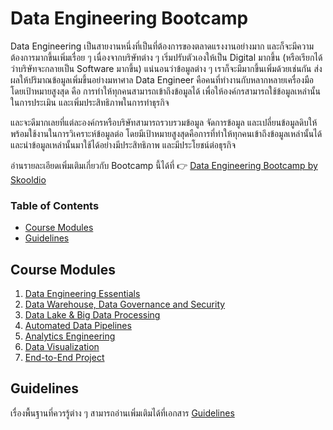 # Data Engineering Bootcamp

Data Engineering เป็นสายงานหนึ่งที่เป็นที่ต้องการของตลาดแรงงานอย่างมาก
และก็จะมีความต้องการมากขึ้นเพิ่มเรื่อย ๆ เนื่องจากบริษัทต่าง ๆ เริ่มปรับตัวเองให้เป็น Digital มากขึ้น
(หรือเรียกได้ว่าบริษัทจะกลายเป็น Software มากขึ้น) แน่นอนว่าข้อมูลต่าง ๆ
เราก็จะมีมากขึ้นเพิ่มด้วยเช่นกัน ส่งผลให้ปริมาณข้อมูลเพิ่มขึ้นอย่างมหาศาล Data Engineer
คือคนที่ทำงานกับหลากหลายเครื่องมือ  โดยเป้าหมายสูงสุด คือ การทำให้ทุกคนสามารถเข้าถึงข้อมูลได้
เพื่อให้องค์กรสามารถใช้ข้อมูลเหล่านั้นในการประเมิน และเพิ่มประสิทธิภาพในการทำธุรกิจ

และจะดีมากเลยที่แต่ละองค์กรหรือบริษัทสามารถรวบรวมข้อมูล จัดการข้อมูล
และเปลี่ยนข้อมูลดิบให้พร้อมใช้งานในการวิเคราะห์ข้อมูลต่อ
โดยมีเป้าหมายสูงสุดคือการที่ทำให้ทุกคนเข้าถึงข้อมูลเหล่านั้นได้
และนำข้อมูลเหล่านั้นมาใช้ได้อย่างมีประสิทธิภาพ และมีประโยชน์ต่อธุรกิจ

อ่านรายละเอียดเพิ่มเติมเกี่ยวกับ Bootcamp นี้ได้ที่ 👉 [Data Engineering Bootcamp by
Skooldio](https://landing.skooldio.com/data-engineering-bootcamp)

### Table of Contents

* [Course Modules](#course-modules)
* [Guidelines](#guidelines)

## Course Modules

1. [Data Engineering Essentials](00-data-engineering-essentials)
1. [Data Warehouse, Data Governance and Security](01-data-warehouse-data-governance-and-security)
1. [Data Lake & Big Data Processing](02-data-lake-and-big-data-processing)
1. [Automated Data Pipelines](03-automated-data-pipelines)
1. [Analytics Engineering](04-analytics-engineering)
1. [Data Visualization](05-data-visualization-with-looker-studio)
1. [End-to-End Project](06-end-to-end-project)

## Guidelines

เรื่องพื้นฐานที่ควรรู้ต่าง ๆ สามารถอ่านเพิ่มเติมได้ที่เอกสาร [Guidelines](./GUIDELINES.md)
